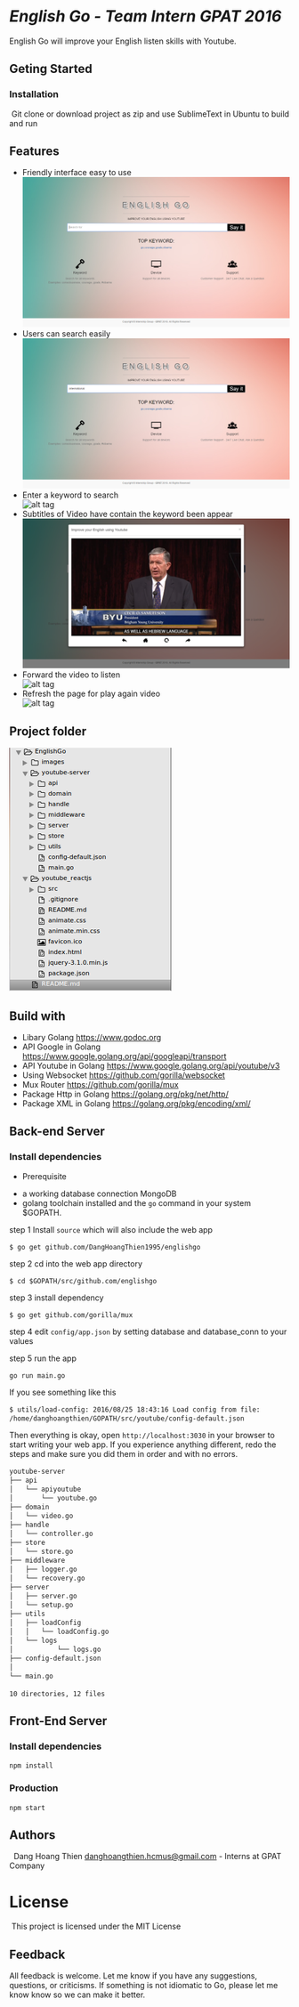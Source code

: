 ***English Go - Team Intern GPAT 2016***
======================================

English Go will improve your English listen skills with Youtube.
## Geting Started

### Installation
&nbsp;Git clone or download project as zip and use SublimeText in Ubuntu to build and run
## Features
* Friendly interface easy to use<br />
  ![alt tag](images/1.png)
* Users can search easily<br />
  ![alt tag](images/2.png)
* Enter a keyword to search<br />
  ![alt tag](images/3.gif)
* Subtitles of Video have contain the keyword been appear<br />
  ![alt tag](images/4.png)
* Forward the video to listen<br />
  ![alt tag](images/5.gif)
* Refresh the page for play again video<br />
  ![alt tag](images/6.gif)


## Project folder
![alt tag](images/pr.png)<br />


## Build with
* Libary Golang <https://www.godoc.org>
* API Google in Golang <https://www.google.golang.org/api/googleapi/transport>
* API Youtube in Golang <https://www.google.golang.org/api/youtube/v3>
* Using Websocket <https://github.com/gorilla/websocket>
* Mux Router <https://github.com/gorilla/mux>
* Package Http in Golang <https://golang.org/pkg/net/http/>
* Package XML in Golang <https://golang.org/pkg/encoding/xml/>

## Back-end Server

### Install dependencies

* Prerequisite
 - a working database connection MongoDB
 - golang toolchain installed and the `go` command in your system $GOPATH.

step 1 Install `source` which will also include the web app

	$ go get github.com/DangHoangThien1995/englishgo

step 2 cd into the web app directory

	$ cd $GOPATH/src/github.com/englishgo

step 3 install dependency

	$ go get github.com/gorilla/mux

step 4 edit `config/app.json` by setting database and database_conn to your values

step 5 run the app

	go run main.go

If you see something like this

	$ utils/load-config: 2016/08/25 18:43:16 Load config from file:  /home/danghoangthien/GOPATH/src/youtube/config-default.json


Then everything is okay, open `http://localhost:3030` in your browser to start writing your web app.
If you experience anything different, redo the steps and make sure you did them in order and with no errors.

```shell
youtube-server
├── api
│   └── apiyoutube
│		└── youtube.go
├── domain
│   └── video.go
├── handle
│   └── controller.go
├── store
│   └── store.go
├── middleware
│   ├── logger.go
│   └── recovery.go
├── server
│   ├── server.go
│   └── setup.go
├── utils
│   ├── loadConfig
│   │	└── loadConfig.go
│   └── logs
│			└── logs.go
├── config-default.json
│		
└── main.go

10 directories, 12 files
```

## Front-End Server


### Install dependencies

```
npm install
```

### Production

```
npm start
```

## Authors
 &nbsp; Dang Hoang Thien <danghoangthien.hcmus@gmail.com> - Interns at GPAT Company
# License
&nbsp;This project is licensed under the MIT License

## Feedback

All feedback is welcome. Let me know if you have any suggestions, questions, or criticisms. 
If something is not idiomatic to Go, please let me know know so we can make it better.
